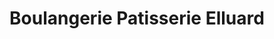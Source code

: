 ---
title: "Boulangerie Patisserie Elluard"
url: /chevaigne/boulangerie-patisserie-elluard/
shop: boulangerie
---